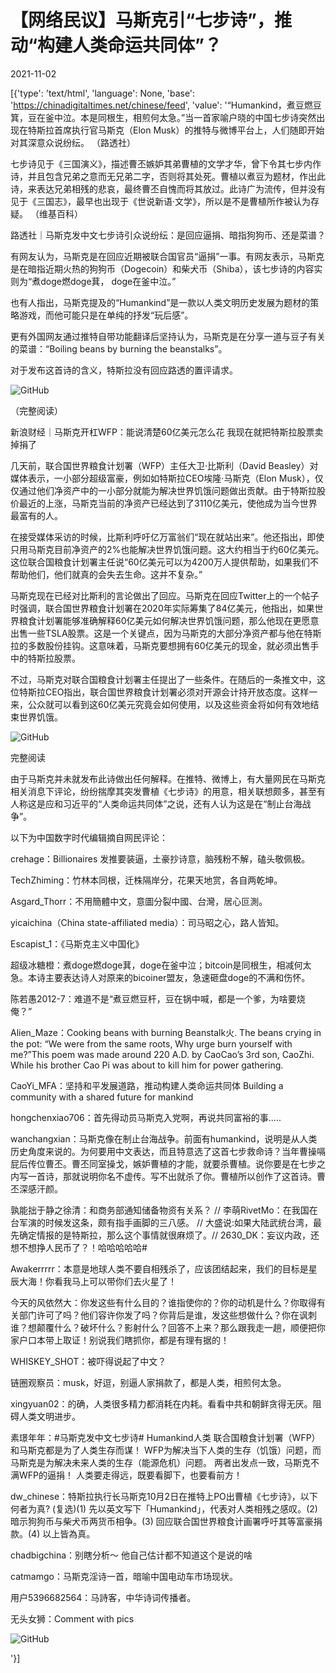 # 【网络民议】马斯克引“七步诗”，推动“构建人类命运共同体”？

2021-11-02

[{'type': 'text/html', 'language': None, 'base': 'https://chinadigitaltimes.net/chinese/feed', 'value': '“Humankind，煮豆燃豆箕，豆在釜中泣。本是同根生，相煎何太急。”当一首家喻户晓的中国七步诗突然出现在特斯拉首席执行官马斯克（Elon Musk）的推特与微博平台上，人们随即开始对其深意众说纷纭。 （路透社）



七步诗见于《三国演义》，描述曹丕嫉妒其弟曹植的文学才华，曾下令其七步内作诗，并且包含兄弟之意而无兄弟二字，否则将其处死。曹植以煮豆为题材，作出此诗，来表达兄弟相残的悲哀，最终曹丕自愧而将其放过。此诗广为流传，但并没有见于《三国志》，最早也出现于《世说新语·文学》，所以是不是曹植所作被认为存疑。 （维基百科）

路透社｜马斯克发中文七步诗引众说纷纭：是回应逼捐、暗指狗狗币、还是菜谱？

有网友认为，马斯克是在回应近期被联合国官员“逼捐”一事。有网友表示，马斯克是在暗指近期火热的狗狗币（Dogecoin）和柴犬币（Shiba），该七步诗的内容实则为“煮doge燃doge萁， doge在釜中泣。”

也有人指出，马斯克提及的“Humankind”是一款以人类文明历史发展为题材的策略游戏，而他可能只是在单纯的抒发“玩后感”。

更有外国网友通过推特自带功能翻译后坚持认为，马斯克是在分享一道与豆子有关的菜谱：“Boiling beans by burning the beanstalks”。

对于发布这首诗的含义，特斯拉没有回应路透的置评请求。  

![GitHub](https://chinadigitaltimes.net/chinese/files/2021/11/image-1635846021413.png)



（完整阅读）



新浪财经｜马斯克开杠WFP：能说清楚60亿美元怎么花 我现在就把特斯拉股票卖掉捐了

几天前，联合国世界粮食计划署（WFP）主任大卫·比斯利（David Beasley）对媒体表示，一小部分超级富豪，例如如特斯拉CEO埃隆·马斯克（Elon Musk），仅仅通过他们净资产中的一小部分就能为解决世界饥饿问题做出贡献。由于特斯拉股价最近的上涨，马斯克当前的净资产已经达到了3110亿美元，使他成为当今世界最富有的人。

在接受媒体采访的时候，比斯利呼吁亿万富翁们“现在就站出来”。他还指出，即使只用马斯克目前净资产的2%也能解决世界饥饿问题。这大约相当于约60亿美元。这位联合国粮食计划署主任说“60亿美元可以为4200万人提供帮助，如果我们不帮助他们，他们就真的会失去生命。这并不复杂。”

马斯克现在已经对比斯利的言论做出了回应。马斯克在回应Twitter上的一个帖子时强调，联合国世界粮食计划署在2020年实际筹集了84亿美元，他指出，如果世界粮食计划署能够准确解释60亿美元如何解决世界饥饿问题，那么他现在更愿意出售一些TSLA股票。这是一个关键点，因为马斯克的大部分净资产都与他在特斯拉的多数股份挂钩。这意味着，马斯克要想拥有60亿美元的现金，就必须出售手中的特斯拉股票。

不过，马斯克对联合国粮食计划署主任提出了一些条件。在随后的一条推文中，这位特斯拉CEO指出，联合国世界粮食计划署必须对开源会计持开放态度。这样一来，公众就可以看到这60亿美元究竟会如何使用，以及这些资金将如何有效地结束世界饥饿。

![GitHub](https://chinadigitaltimes.net/chinese/files/2021/11/image-1635845978460.png)



完整阅读

由于马斯克并未就发布此诗做出任何解释。在推特、微博上，有大量网民在马斯克相关消息下评论，纷纷揣摩其突发曹植《七步诗》的用意，相关联想颇多，甚至有人称这是应和习近平的“人类命运共同体”之说，还有人认为这是在“制止台海战争”。

以下为中国数字时代编辑摘自网民评论：



crehage：Billionaires 发推要装逼，土豪抄诗意，脑残粉不解，磕头敬佩极。

TechZhiming：竹林本同根，迁株隔岸分，花果天地赏，各自两乾坤。

Asgard_Thorr：不用簡體中文，意圖分裂中國、台灣，居心叵測。

yicaichina（China state-affiliated media）：司马昭之心，路人皆知。

Escapist_1：《马斯克主义中国化》

超级冰糖橙：煮doge燃doge萁，doge在釜中泣；bitcoin是同根生，相减何太急。本诗主要表达诗人对原来的bicoiner盟友，急速砸盘doge的不满和伤怀。

陈若愚2012-7：难道不是“煮豆燃豆杆，豆在锅中喊，都是一个爹，为啥要烧俺？”

Alien_Maze：Cooking beans with burning Beanstalk火. The beans crying in the pot: “We were from the same roots, Why urge burn yourself with me?”This poem was made around 220 A.D. by CaoCao’s 3rd son, CaoZhi. While his brother Cao Pi was about to kill him for power gathering.

CaoYi_MFA：坚持和平发展道路，推动构建人类命运共同体 Building a community with a shared future for mankind

hongchenxiao706：首先得动员马斯克入党啊，再说共同富裕的事…..

wanchangxian：马斯克像在制止台海战争。前面有humankind，说明是从人类历史角度来说的。为何要用中文表达，而且特意选了这首七步救命诗？当年曹操嗝屁后传位曹丕。曹丕同室操戈，嫉妒曹植的才能，就要杀曹植。说你要是在七步之内写一首诗，那就说明你名不虚传。写不出就杀了你。曹植所以创作了这首诗。曹丕深感汗颜。

孰能拙于静之徐清：和商务部通知储备物资有关系？  //  李萌RivetMo：在我国在台军演的时候发这条，颇有指手画脚的三八感。 //  大盛说:如果大陆武统台湾，最先确定情报的是特斯拉，那么这个事情就很麻烦了。//  2630_DK：妄议内政，还想不想挣人民币了？！哈哈哈哈哈#

Awakerrrrr：本意是地球人类不要自相残杀了，应该团结起来，我们的目标是星辰大海！你看我马上可以带你们去火星了！

今天的风依然大：你发这些有什么目的？谁指使你的？你的动机是什么？你取得有关部门许可了吗？他们容许你发了吗？你背后是谁，发这些想做什么？你在讽刺谁？想颠覆什么？破坏什么？影射什么？回答不上来？那么跟我走一趟，顺便把你家户口本带上取证！别说我们瞎抓你，都是有理有据的！

WHISKEY_SHOT：被吓得说起了中文？

链圈观察员：musk，好逗，别逼人家捐款了，都是人类，相煎何太急。

xingyuan02：的确，人类很多精力都消耗在内耗。看看中共和朝鲜贪得无厌。阻碍人类文明进步。

素璟年年：#马斯克发中文七步诗#   Humankind人类  联合国粮食计划署（WFP）和马斯克都是为了人类生存而谋！  WFP为解决当下人类的生存（饥饿）问题，而马斯克是为解决未来人类的生存（能源危机）问题。  两者出发点一致，马斯克不满WFP的逼捐！ 人类要走得远，既要看脚下，也要看前方！

dw_chinese：特斯拉执行长马斯克10月2日在推特上PO出曹植《七步诗》，以下何者为真? (复选)(1) 先以英文写下「Humankind」，代表对人类相残之感叹。(2) 暗示狗狗币与柴犬币两货币相争。(3) 回应联合国世界粮食计画署呼吁其等富豪捐款。(4) 以上皆為真。

chadbigchina：别瞎分析～ 他自己估计都不知道这个是说的啥

catmamgo：马斯克淫诗一首，暗喻中国电动车市场现状。

用户5396682564：马詩客，中华诗词传播者。





无头女狮：Comment with pics

![GitHub](https://chinadigitaltimes.net/chinese/files/2021/11/image-1635847322507.png)

'}]